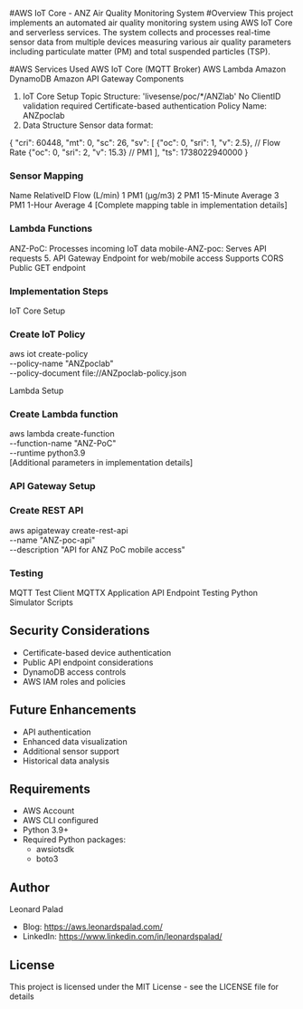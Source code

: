 #AWS IoT Core - ANZ Air Quality Monitoring System
#Overview
This project implements an automated air quality monitoring system using AWS IoT Core and serverless services. The system collects and processes real-time sensor data from multiple devices measuring various air quality parameters including particulate matter (PM) and total suspended particles (TSP).

 

#AWS Services Used
AWS IoT Core (MQTT Broker)
AWS Lambda
Amazon DynamoDB
Amazon API Gateway
Components
1. IoT Core Setup
Topic Structure: 'livesense/poc/*/ANZlab'
No ClientID validation required
Certificate-based authentication
Policy Name: ANZpoclab
2. Data Structure
Sensor data format:

{
    "cri": 60448,
    "mt": 0,
    "sc": 26,
    "sv": [
        {"oc": 0, "sri": 1, "v": 2.5},    // Flow Rate
        {"oc": 0, "sri": 2, "v": 15.3}    // PM1
    ],
    "ts": 1738022940000
}



### Sensor Mapping 
Name	RelativeID
Flow (L/min)	1
PM1 (µg/m3)	2
PM1 15-Minute Average	3
PM1 1-Hour Average	4
[Complete mapping table in implementation details]


###  Lambda Functions 
ANZ-PoC: Processes incoming IoT data
mobile-ANZ-poc: Serves API requests
5. API Gateway
Endpoint for web/mobile access
Supports CORS
Public GET endpoint


###  Implementation Steps 
IoT Core Setup



### Create IoT Policy
aws iot create-policy \
    --policy-name "ANZpoclab" \
    --policy-document file://ANZpoclab-policy.json

Lambda Setup
 
###  Create Lambda function
aws lambda create-function \
    --function-name "ANZ-PoC" \
    --runtime python3.9 \
    [Additional parameters in implementation details]

###  API Gateway Setup 
###  Create REST API
aws apigateway create-rest-api \
    --name "ANZ-poc-api" \
    --description "API for ANZ PoC mobile access"

###  Testing 
MQTT Test Client
MQTTX Application
API Endpoint Testing
Python Simulator Scripts


## Security Considerations
- Certificate-based device authentication
- Public API endpoint considerations
- DynamoDB access controls
- AWS IAM roles and policies

## Future Enhancements
- API authentication
- Enhanced data visualization
- Additional sensor support
- Historical data analysis

## Requirements
- AWS Account
- AWS CLI configured
- Python 3.9+
- Required Python packages:
  - awsiotsdk
  - boto3

## Author
Leonard Palad
- Blog: https://aws.leonardspalad.com/
- LinkedIn: https://www.linkedin.com/in/leonardspalad/

## License
This project is licensed under the MIT License - see the LICENSE file for details 
